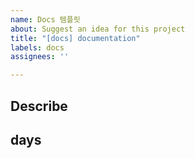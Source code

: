 ```yaml
---
name: Docs 템플릿
about: Suggest an idea for this project
title: "[docs] documentation"
labels: docs
assignees: ''

---
```


## Describe



## days
